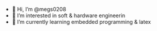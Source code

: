 - 👋 Hi, I’m @megs0208
- 👀 I’m interested in soft & hardware engineerin
- 🌱 I’m currently learning embedded programming & latex

<!---
megs0208/megs0208 is a ✨ special ✨ repository because its `README.md` (this file) appears on your GitHub profile.
You can click the Preview link to take a look at your changes.
--->
